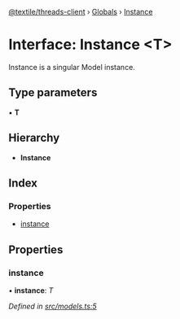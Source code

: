 [@textile/threads-client](../README.md) › [Globals](../globals.md) › [Instance](instance.md)

# Interface: Instance <**T**>

Instance is a singular Model instance.

## Type parameters

▪ **T**

## Hierarchy

* **Instance**

## Index

### Properties

* [instance](instance.md#instance)

## Properties

###  instance

• **instance**: *T*

*Defined in [src/models.ts:5](https://github.com/textileio/js-threads-client/blob/master/src/models.ts#L5)*
